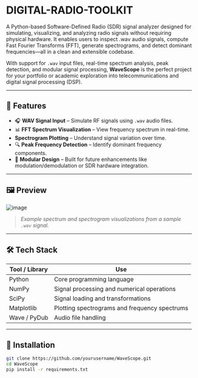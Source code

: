 # DIGITAL-RADIO-TOOLKIT
A  Python-based Software-Defined Radio (SDR) signal analyzer designed for simulating, visualizing, and analyzing radio signals without requiring physical hardware. It enables users to inspect .wav audio signals, compute Fast Fourier Transforms (FFT), generate spectrograms, and detect dominant frequencies—all in a clean and extensible codebase.



With support for `.wav` input files, real-time spectrum analysis, peak detection, and modular signal processing, **WaveScope** is the perfect project for your portfolio or academic exploration into telecommunications and digital signal processing (DSP).

---

## 🎯 Features

- 🎧 **WAV Signal Input** – Simulate RF signals using `.wav` audio files.
- 📊 **FFT Spectrum Visualization** – View frequency spectrum in real-time.
-  **Spectrogram Plotting** – Understand signal variation over time.
- 🔍 **Peak Frequency Detection** – Identify dominant frequency components.
- 🧩 **Modular Design** – Built for future enhancements like modulation/demodulation or SDR hardware integration.

---

## 🖼️ Preview

![image](https://github.com/user-attachments/assets/28855a8f-b3eb-466e-b502-a1e5aa966f83)


> *Example spectrum and spectrogram visualizations from a sample `.wav` signal.*

---

## 🛠 Tech Stack

| Tool / Library | Use |
|----------------|-----|
| Python         | Core programming language |
| NumPy          | Signal processing and numerical operations |
| SciPy          | Signal loading and transformations |
| Matplotlib     | Plotting spectrograms and frequency spectrums |
| Wave / PyDub   | Audio file handling |

---

## 🧪 Installation

```bash
git clone https://github.com/yourusername/WaveScope.git
cd WaveScope
pip install -r requirements.txt
